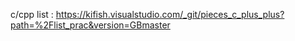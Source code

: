 


c/cpp list :
https://kifish.visualstudio.com/_git/pieces_c_plus_plus?path=%2Flist_prac&version=GBmaster